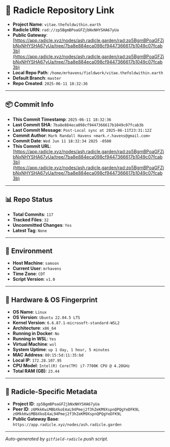 # 🔗 Radicle Repository Link

- **Project Name**: `vitae.thefoldwithin.earth`
- **Radicle URN**: `rad://zp5BgmBPoaGFZjbNxNHYSHA67yUa`
- **Public Gateway**: [https://app.radicle.xyz/nodes/ash.radicle.garden/rad:zp5BgmBPoaGFZjbNxNHYSHA67yUa/tree/7ba8e884eca098cf9447366617b1049c07fcab3b](https://app.radicle.xyz/nodes/ash.radicle.garden/rad:zp5BgmBPoaGFZjbNxNHYSHA67yUa/tree/7ba8e884eca098cf9447366617b1049c07fcab3b)
- **Local Repo Path**: `/home/mrhavens/fieldwork/vitae.thefoldwithin.earth`
- **Default Branch**: `master`
- **Repo Created**: `2025-06-11 18:32:36`

---

## 📦 Commit Info

- **This Commit Timestamp**: `2025-06-11 18:32:36`
- **Last Commit SHA**: `7ba8e884eca098cf9447366617b1049c07fcab3b`
- **Last Commit Message**: `Post-Local sync at 2025-06-11T23:31:12Z`
- **Commit Author**: `Mark Randall Havens <mark.r.havens@gmail.com>`
- **Commit Date**: `Wed Jun 11 18:32:34 2025 -0500`
- **This Commit URL**: [https://app.radicle.xyz/nodes/ash.radicle.garden/rad:zp5BgmBPoaGFZjbNxNHYSHA67yUa/tree/7ba8e884eca098cf9447366617b1049c07fcab3b](https://app.radicle.xyz/nodes/ash.radicle.garden/rad:zp5BgmBPoaGFZjbNxNHYSHA67yUa/tree/7ba8e884eca098cf9447366617b1049c07fcab3b)

---

## 📊 Repo Status

- **Total Commits**: `117`
- **Tracked Files**: `32`
- **Uncommitted Changes**: `Yes`
- **Latest Tag**: `None`

---

## 🧭 Environment

- **Host Machine**: `samson`
- **Current User**: `mrhavens`
- **Time Zone**: `CDT`
- **Script Version**: `v1.0`

---

## 🧬 Hardware & OS Fingerprint

- **OS Name**: `Linux`
- **OS Version**: `Ubuntu 22.04.5 LTS`
- **Kernel Version**: `6.6.87.1-microsoft-standard-WSL2`
- **Architecture**: `x86_64`
- **Running in Docker**: `No`
- **Running in WSL**: `Yes`
- **Virtual Machine**: `wsl`
- **System Uptime**: `up 1 day, 1 hour, 5 minutes`
- **MAC Address**: `00:15:5d:11:35:bd`
- **Local IP**: `172.28.107.95`
- **CPU Model**: `Intel(R) Core(TM) i7-7700K CPU @ 4.20GHz`
- **Total RAM (GB)**: `23.44`

---

## 🌱 Radicle-Specific Metadata

- **Project ID**: `zp5BgmBPoaGFZjbNxNHYSHA67yUa`
- **Peer ID**: `z6MkkKwiMBbXkoE4aL94Pmej2f3hZeKM9XspnQPQgYeDFK9L
z6MkkKwiMBbXkoE4aL94Pmej2f3hZeKM9XspnQPQgYeDFK9L`
- **Public Gateway Base**: `https://app.radicle.xyz/nodes/ash.radicle.garden`

---

_Auto-generated by `gitfield-radicle` push script._
